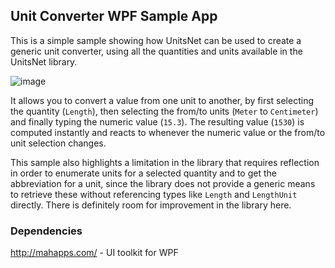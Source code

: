 ﻿## Unit Converter WPF Sample App

This is a simple sample showing how UnitsNet can be used to create a generic unit converter, using all the quantities and units available in the UnitsNet library.

![image](https://user-images.githubusercontent.com/787816/34920961-9b697004-f97b-11e7-9e9a-51ff7142969b.png)

It allows you to convert a value from one unit to another, by first selecting the quantity (`Length`), then selecting the from/to units (`Meter` to `Centimeter`) and finally typing the numeric value (`15.3`).
The resulting value (`1530`) is computed instantly and reacts to whenever the numeric value or the from/to unit selection changes.

This sample also highlights a limitation in the library that requires reflection in order to enumerate units for a selected quantity and to get the abbreviation for a unit, since the library does not provide a generic means to retrieve these without referencing types like `Length` and `LengthUnit` directly. There is definitely room for improvement in the library here.

### Dependencies

http://mahapps.com/ - UI toolkit for WPF

